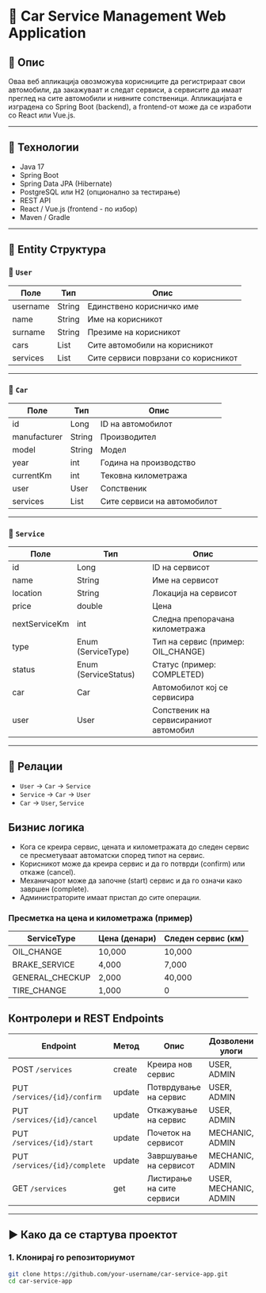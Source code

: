 # 🚗 Car Service Management Web Application

## 📌 Опис
Оваа веб апликација овозможува корисниците да регистрираат свои автомобили, да закажуваат и следат сервиси, а сервисите да имаат преглед на сите автомобили и нивните сопственици. Апликацијата е изградена со Spring Boot (backend), а frontend-от може да се изработи со React или Vue.js.

---

## 🧱 Технологии
- Java 17
- Spring Boot
- Spring Data JPA (Hibernate)
- PostgreSQL или H2 (опционално за тестирање)
- REST API
- React / Vue.js (frontend - по избор)
- Maven / Gradle

---

## 🧩 Entity Структура

### 👤 `User`
| Поле      | Тип       | Опис                     |
|-----------|------------|--------------------------|
| username  | String     | Единствено корисничко име |
| name      | String     | Име на корисникот         |
| surname   | String     | Презиме на корисникот     |
| cars      | List<Car>  | Сите автомобили на корисникот |
| services  | List<Service> | Сите сервиси поврзани со корисникот |

---

### 🚗 `Car`
| Поле         | Тип       | Опис                         |
|--------------|-----------|------------------------------|
| id           | Long      | ID на автомобилот            |
| manufacturer | String  | Производител                 |
| model        | String    | Модел                        |
| year         | int       | Година на производство       |
| currentKm    | int       | Тековна километража          |
| user         | User      | Сопственик                   |
| services     | List<Service> | Сите сервиси на автомобилот |

---

### 🔧 `Service`
| Поле           | Тип               | Опис                          |
|----------------|------------------|-------------------------------|
| id             | Long             | ID на сервисот                |
| name           | String           | Име на сервисот               |
| location       | String           | Локација на сервисот          |
| price          | double           | Цена                          |
| nextServiceKm  | int              | Следна препорачана километража |
| type           | Enum (ServiceType) | Тип на сервис (пример: OIL_CHANGE) |
| status         | Enum (ServiceStatus) | Статус (пример: COMPLETED) |
| car            | Car              | Автомобилот кој се сервисира |
| user           | User             | Сопственик на сервисираниот автомобил |

---

## 🔁 Релации

- `User` → `Car` → `Service`
- `Service` → `Car` → `User`
- `Car` → `User`, `Service`

## Бизнис логика

- Кога се креира сервис, цената и километражата до следен сервис се пресметуваат автоматски според типот на сервис.
- Корисникот може да креира сервис и да го потврди (confirm) или откаже (cancel).
- Механичарот може да започне (start) сервис и да го означи како завршен (complete).
- Администраторите имаат пристап до сите операции.

### Пресметка на цена и километража (пример)

| ServiceType    | Цена (денари) | Следен сервис (км) |
|----------------|---------------|--------------------|
| OIL_CHANGE     | 10,000        | 10,000             |
| BRAKE_SERVICE  | 4,000         | 7,000              |
| GENERAL_CHECKUP| 2,000         | 40,000             |
| TIRE_CHANGE    | 1,000         | 0                  |

## Контролери и REST Endpoints

| Endpoint                       | Метод | Опис                          | Дозволени улоги         |
|-------------------------------|--------|------------------------------|-------------------------|
| POST `/services`               | create | Креира нов сервис             | USER, ADMIN             |
| PUT `/services/{id}/confirm`   | update | Потврдување на сервис         | USER, ADMIN             |
| PUT `/services/{id}/cancel`    | update | Откажување на сервис           | USER, ADMIN             |
| PUT `/services/{id}/start`     | update | Почеток на сервисот            | MECHANIC, ADMIN         |
| PUT `/services/{id}/complete`  | update | Завршување на сервисот         | MECHANIC, ADMIN         |
| GET `/services`                | get    | Листирање на сите сервиси      | USER, MECHANIC, ADMIN   |


---

## ▶️ Како да се стартува проектот

### 1. Клонирај го репозиториумот
```bash
git clone https://github.com/your-username/car-service-app.git
cd car-service-app
